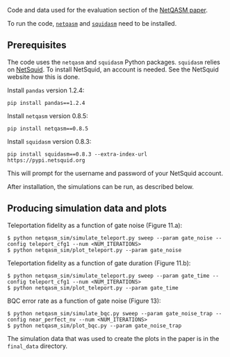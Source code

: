 Code and data used for the evaluation section of the [NetQASM paper](https://arxiv.org/abs/2111.09823).

To run the code, [`netqasm`](https://github.com/QuTech-Delft/netqasm) and [`squidasm`](https://github.com/QuTech-Delft/squidasm) need to be installed.

## Prerequisites
The code uses the `netqasm` and `squidasm` Python packages. `squidasm` relies on [NetSquid](https://netsquid.org/).
To install NetSquid, an account is needed. See the NetSquid website how this is done.

Install `pandas` version 1.2.4:
```
pip install pandas==1.2.4
```

Install `netqasm` version 0.8.5:
```
pip install netqasm==0.8.5
```

Install `squidasm` version 0.8.3:
```
pip install squidasm==0.8.3 --extra-index-url https://pypi.netsquid.org
```
This will prompt for the username and password of your NetSquid account.



After installation, the simulations can be run, as described below.

## Producing simulation data and plots

Teleportation fidelity as a function of gate noise (Figure 11.a):
```
$ python netqasm_sim/simulate_teleport.py sweep --param gate_noise --config teleport_cfg1 --num <NUM_ITERATIONS>
$ python netqasm_sim/plot_teleport.py --param gate_noise
```


Teleportation fidelity as a function of gate duration (Figure 11.b):
```
$ python netqasm_sim/simulate_teleport.py sweep --param gate_time --config teleport_cfg1 --num <NUM_ITERATIONS>
$ python netqasm_sim/plot_teleport.py --param gate_time
```


BQC error rate as a function of gate noise (Figure 13):
```
$ python netqasm_sim/simulate_bqc.py sweep --param gate_noise_trap --config near_perfect_nv --num <NUM_ITERATIONS>
$ python netqasm_sim/plot_bqc.py --param gate_noise_trap
```

The simulation data that was used to create the plots in the paper is in the `final_data` directory.